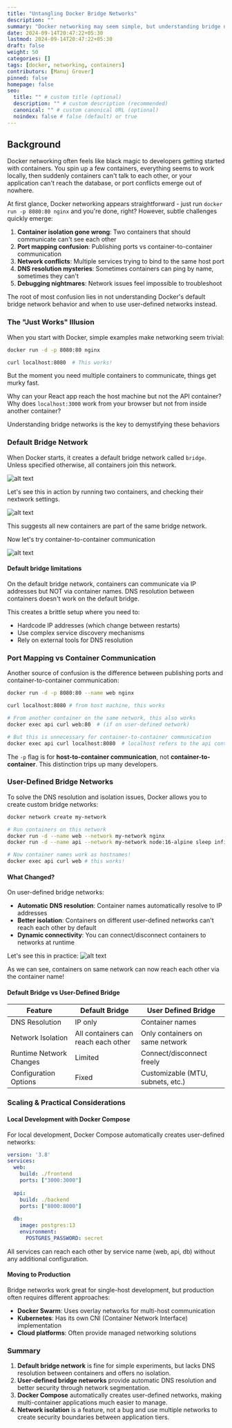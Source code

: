 ```yaml
---
title: "Untangling Docker Bridge Networks"
description: ""
summary: "Docker networking may seem simple, but understanding bridge networks is key to building robust containerized applications!"
date: 2024-09-14T20:47:22+05:30
lastmod: 2024-09-14T20:47:22+05:30
draft: false
weight: 50
categories: []
tags: [docker, networking, containers]
contributors: [Manuj Grover]
pinned: false
homepage: false
seo:
  title: "" # custom title (optional)
  description: "" # custom description (recommended)
  canonical: "" # custom canonical URL (optional)
  noindex: false # false (default) or true
---
```



## Background

Docker networking often feels like black magic to developers getting started with containers. You spin up a few containers, everything seems to work locally, then suddenly containers can't talk to each other, or your application can't reach the database, or port conflicts emerge out of nowhere.

At first glance, Docker networking appears straightforward - just run `docker run -p 8080:80 nginx` and you're done, right? However, subtle challenges quickly emerge:

1. **Container isolation gone wrong**: Two containers that should communicate can't see each other
2. **Port mapping confusion**: Publishing ports vs container-to-container communication
3. **Network conflicts**: Multiple services trying to bind to the same host port
4. **DNS resolution mysteries**: Sometimes containers can ping by name, sometimes they can't
5. **Debugging nightmares**: Network issues feel impossible to troubleshoot

The root of most confusion lies in not understanding Docker's default bridge network behavior and when to use user-defined networks instead.

### The "Just Works" Illusion
When you start with Docker, simple examples make networking seem trivial:
```bash {title="terminal"}
docker run -d -p 8080:80 nginx

curl localhost:8080  # This works!
```

But the moment you need multiple containers to communicate, things get murky fast. 

Why can your React app reach the host machine but not the API container? 
Why does `localhost:3000` work from your browser but not from inside another container?

Understanding bridge networks is the key to demystifying these behaviors

### Default Bridge Network

When Docker starts, it creates a default bridge network called `bridge`. Unless specified otherwise, all containers join this network.

![alt text](images/docker_bridge_network/network_3.png)

Let's see this in action by running two containers, and checking their nextwork settings.

![alt text](images/docker_bridge_network/network_1.png)

This suggests all new containers are part of the same bridge network.

Now let's try container-to-container communication

![alt text](images/docker_bridge_network/network_2.png)


#### Default bridge limitations

On the default bridge network, containers can communicate via IP addresses but NOT via container names. DNS resolution between containers doesn't work on the default bridge.

This creates a brittle setup where you need to:

- Hardcode IP addresses (which change between restarts)
- Use complex service discovery mechanisms
- Rely on external tools for DNS resolution

### Port Mapping vs Container Communication

Another source of confusion is the difference between publishing ports and container-to-container communication:

```bash {title="terminal"}
docker run -d -p 8080:80 --name web nginx

curl localhost:8080 # from host machine, this works

# From another container on the same network, this also works
docker exec api curl web:80  # (if on user-defined network)

# But this is unnecessary for container-to-container communication
docker exec api curl localhost:8080  # localhost refers to the api container itself
```

The `-p` flag is for **host-to-container communication**, not **container-to-container**. This distinction trips up many developers.

### User-Defined Bridge Networks

To solve the DNS resolution and isolation issues, Docker allows you to create custom bridge networks:

```bash {title="terminal"}
docker network create my-network

# Run containers on this network
docker run -d --name web --network my-network nginx
docker run -d --name api --network my-network node:16-alpine sleep infinity

# Now container names work as hostnames!
docker exec api curl web # this works!
```

#### What Changed?
On user-defined bridge networks:

- **Automatic DNS resolution**: Container names automatically resolve to IP addresses
- **Better isolation**: Containers on different user-defined networks can't reach each other by default
- **Dynamic connectivity**: You can connect/disconnect containers to networks at runtime

Let's see this in practice:
![alt text](images/docker_bridge_network/network_4.png)

As we can see, containers on same network can now reach each other via the container name!

#### Default Bridge vs User-Defined Bridge

| Feature | Default Bridge | User Defined Bridge |
| --- | --- | --- |
| DNS Resolution | IP only | Container names |
| Network Isolation | All containers can reach each other |  Only containers on same network |
| Runtime Network Changes | Limited | Connect/disconnect freely |
| Configuration Options | Fixed | Customizable (MTU, subnets, etc.) |

### Scaling & Practical Considerations

#### Local Development with Docker Compose

For local development, Docker Compose automatically creates user-defined networks:
```yaml {title="docker-compose.yaml" lineNos=true}
version: '3.8'
services:
  web:
    build: ./frontend
    ports: ["3000:3000"]
  
  api:
    build: ./backend
    ports: ["8000:8000"]
  
  db:
    image: postgres:13
    environment:
      POSTGRES_PASSWORD: secret
```
All services can reach each other by service name (web, api, db) without any additional configuration.

#### Moving to Production
Bridge networks work great for single-host development, but production often requires different approaches:

- **Docker Swarm**: Uses overlay networks for multi-host communication
- **Kubernetes**: Has its own CNI (Container Network Interface) implementation
- **Cloud platforms**: Often provide managed networking solutions


### Summary

1. **Default bridge network** is fine for simple experiments, but lacks DNS resolution between containers and offers no isolation.
2. **User-defined bridge networks** provide automatic DNS resolution and better security through network segmentation.
3. **Docker Compose** automatically creates user-defined networks, making multi-container applications much easier to manage.
4. **Network isolation** is a feature, not a bug and use multiple networks to create security boundaries between application tiers.